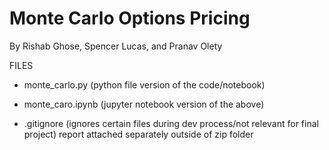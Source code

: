 

# Monte Carlo Options Pricing 

By Rishab Ghose, Spencer Lucas, and Pranav Olety 



FILES
- monte_carlo.py (python file version of the code/notebook)


- monte_caro.ipynb (jupyter notebook version of the above) 

- .gitignore (ignores certain files during dev process/not relevant for final project)
report attached separately outside of zip folder
